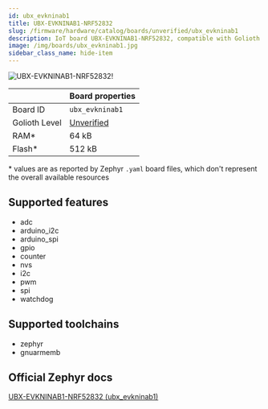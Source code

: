```yaml
---
id: ubx_evkninab1
title: UBX-EVKNINAB1-NRF52832
slug: /firmware/hardware/catalog/boards/unverified/ubx_evkninab1
description: IoT board UBX-EVKNINAB1-NRF52832, compatible with Golioth at unverified level.
image: /img/boards/ubx_evkninab1.jpg
sidebar_class_name: hide-item
---
```


[//]: # (This is an auto-generated file, do not edit! Changes to it will be lost upon re-generation)

![UBX-EVKNINAB1-NRF52832!](/img/boards/ubx_evkninab1.jpg "UBX-EVKNINAB1-NRF52832")

|                | Board properties     |
| -------------  | -------------------- |
| Board ID       | `ubx_evkninab1` |
| Golioth Level  | [Unverified](/firmware/hardware#unverified-boards) |
| RAM*           | 64 kB |
| Flash*         | 512 kB |

\* values are as reported by Zephyr `.yaml` board files, which don't represent the overall available resources



## Supported features

* adc
* arduino_i2c
* arduino_spi
* gpio
* counter
* nvs
* i2c
* pwm
* spi
* watchdog

## Supported toolchains

* zephyr
* gnuarmemb

## Official Zephyr docs

[UBX-EVKNINAB1-NRF52832 (ubx_evkninab1)](https://docs.zephyrproject.org/latest/boards/u-blox/ubx_evkninab1/doc/index.html)
